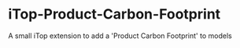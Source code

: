 # iTop-Product-Carbon-Footprint
A small iTop extension to add a 'Product Carbon Footprint' to models
